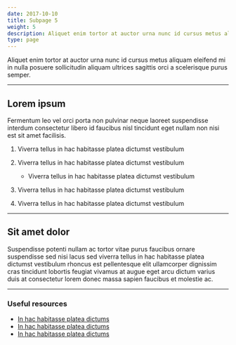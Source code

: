 ```yaml
---
date: 2017-10-10
title: Subpage 5
weight: 5
description: Aliquet enim tortor at auctor urna nunc id cursus metus aliquam eleifend mi in nulla posuere sollicitudin aliquam ultrices sagittis orci a scelerisque purus semper.
type: page
---
```


<p class="lead">Aliquet enim tortor at auctor urna nunc id cursus metus aliquam eleifend mi in nulla posuere sollicitudin aliquam ultrices sagittis orci a scelerisque purus semper.</p>

------

## Lorem ipsum

Fermentum leo vel orci porta non pulvinar neque laoreet suspendisse interdum consectetur libero id faucibus nisl tincidunt eget nullam non nisi est sit amet facilisis.

1. Viverra tellus in hac habitasse platea dictumst vestibulum

2. Viverra tellus in hac habitasse platea dictumst vestibulum
	- Viverra tellus in hac habitasse platea dictumst vestibulum

3. Viverra tellus in hac habitasse platea dictumst vestibulum

4. Viverra tellus in hac habitasse platea dictumst vestibulum

---

## Sit amet dolor

Suspendisse potenti nullam ac tortor vitae purus faucibus ornare suspendisse sed nisi lacus sed viverra tellus in hac habitasse platea dictumst vestibulum rhoncus est pellentesque elit ullamcorper dignissim cras tincidunt lobortis feugiat vivamus at augue eget arcu dictum varius duis at consectetur lorem donec massa sapien faucibus et molestie ac.

---

### Useful resources <a id="footnote1"></a>

- [In hac habitasse platea dictums](#)
- [In hac habitasse platea dictums](#)
- [In hac habitasse platea dictums](#)
